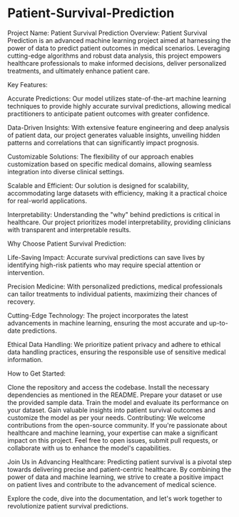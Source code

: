 # Patient-Survival-Prediction
Project Name: Patient Survival Prediction
Overview:
Patient Survival Prediction is an advanced machine learning project aimed at harnessing the power of data to predict patient outcomes in medical scenarios. Leveraging cutting-edge algorithms and robust data analysis, this project empowers healthcare professionals to make informed decisions, deliver personalized treatments, and ultimately enhance patient care.

Key Features:

Accurate Predictions: Our model utilizes state-of-the-art machine learning techniques to provide highly accurate survival predictions, allowing medical practitioners to anticipate patient outcomes with greater confidence.

Data-Driven Insights: With extensive feature engineering and deep analysis of patient data, our project generates valuable insights, unveiling hidden patterns and correlations that can significantly impact prognosis.

Customizable Solutions: The flexibility of our approach enables customization based on specific medical domains, allowing seamless integration into diverse clinical settings.

Scalable and Efficient: Our solution is designed for scalability, accommodating large datasets with efficiency, making it a practical choice for real-world applications.

Interpretability: Understanding the "why" behind predictions is critical in healthcare. Our project prioritizes model interpretability, providing clinicians with transparent and interpretable results.

Why Choose Patient Survival Prediction:

Life-Saving Impact: Accurate survival predictions can save lives by identifying high-risk patients who may require special attention or intervention.

Precision Medicine: With personalized predictions, medical professionals can tailor treatments to individual patients, maximizing their chances of recovery.

Cutting-Edge Technology: The project incorporates the latest advancements in machine learning, ensuring the most accurate and up-to-date predictions.

Ethical Data Handling: We prioritize patient privacy and adhere to ethical data handling practices, ensuring the responsible use of sensitive medical information.

How to Get Started:

Clone the repository and access the codebase.
Install the necessary dependencies as mentioned in the README.
Prepare your dataset or use the provided sample data.
Train the model and evaluate its performance on your dataset.
Gain valuable insights into patient survival outcomes and customize the model as per your needs.
Contributing:
We welcome contributions from the open-source community. If you're passionate about healthcare and machine learning, your expertise can make a significant impact on this project. Feel free to open issues, submit pull requests, or collaborate with us to enhance the model's capabilities.

Join Us in Advancing Healthcare:
Predicting patient survival is a pivotal step towards delivering precise and patient-centric healthcare. By combining the power of data and machine learning, we strive to create a positive impact on patient lives and contribute to the advancement of medical science.

Explore the code, dive into the documentation, and let's work together to revolutionize patient survival predictions.
